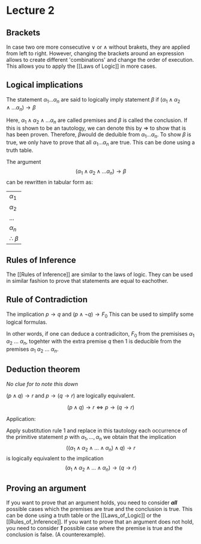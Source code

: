 # Lecture 2
## Brackets
In case two ore more consecutive $\vee$ or $\wedge$ without brakets, they are applied from left to right. However, changing the brackets around an expression allows to create different 'combinations' and change the order of execution. This allows you to apply the [[Laws of Logic]] in more cases.


## Logical implications
The statement $\alpha _1 ... \alpha _n$ are said to logically imply statement $\beta$ if $(\alpha _1 \wedge \alpha _2 \wedge ... \alpha _n) \rightarrow \beta$

Here, $\alpha _1 \wedge \alpha _2 \wedge ... \alpha _n$ are called premises and $\beta$ is called the conclusion. If this is shown to be an tautology, we can denote this by $\Rightarrow$ to show that is has been proven. Therefore, $\beta$would de deduible from $\alpha _1 ... \alpha _n$. To show $\beta$ is true, we only have to prove that all $\alpha _1 ... \alpha _n$ are true. This can be done using a truth table.


The argument 
$$(\alpha _1 \wedge \alpha _2 \wedge ... \alpha _n) \rightarrow \beta$$
can be rewritten in tabular form as:

|          |
|----------|
|$\alpha _1$|
|$\alpha _2$|
|...|
|$\alpha _n$|
|$\therefore$ $\beta$|


## Rules of Inference
The [[Rules of Inference]] are similar to the laws of logic. They can be used in similar fashion to prove that statements are equal to eachother. 

## Rule of Contradiction
The implication $p \rightarrow q$ and $(p \wedge \neg q) \rightarrow F_0$
This can be used to simplify some logical formulas.

In other words, if one can deduce a contradiciton, $F_0$ from the premisises $\alpha _1$ $\alpha _2$ ... $\alpha _n$, togehter with the extra premise $q$ then 1 is deducible from the premises $\alpha _1$ $\alpha _2$ ... $\alpha _n$.

## Deduction theorem
*No clue for to note this down*

$(p\land q) \rightarrow r$ and $p\rightarrow (q \rightarrow r)$ are logically equivalent.

$$(p\land q) \rightarrow r \Leftrightarrow p \rightarrow (q\rightarrow r)$$

Application:

Apply substitution rule 1 and replace in this tautology each occurrence of the primitive statement $p$ with $\alpha_1,..., \alpha_n$ we obtain that the implication
$$((\alpha_1 \land \alpha_2 \land ... \land \alpha_n ) \land q ) \rightarrow r$$
is logically equivalent to the implication
$$(\alpha_1 \land \alpha_2 \land ... \land \alpha_n) \rightarrow (q \rightarrow r)$$

## Proving an argument
If you want to prove that an argument holds, you need to consider ***all*** possible cases which the premises are true and the conclusion is true. This can be done using a truth table or the [[Laws_of_Logic]] or the [[Rules_of_Inference]].
If you want to prove that an argument does not hold, you need to consider ***1*** possible case where the premise is true and the conclusion is false. (A counterexample).
